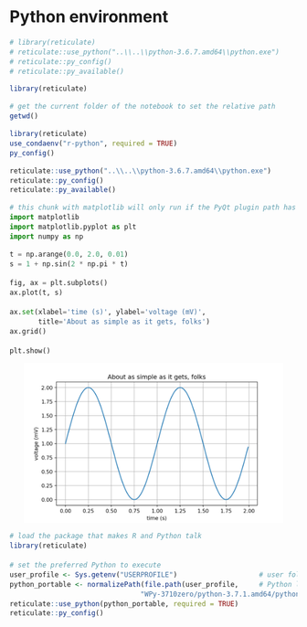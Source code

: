 # Python environment


```r
# library(reticulate)
# reticulate::use_python("..\\..\\python-3.6.7.amd64\\python.exe")
# reticulate::py_config()
# reticulate::py_available()
```


```r
library(reticulate)
```


```r
# get the current folder of the notebook to set the relative path
getwd()
```


```r
library(reticulate)
use_condaenv("r-python", required = TRUE)
py_config()
```


```r
reticulate::use_python("..\\..\\python-3.6.7.amd64\\python.exe")
reticulate::py_config()
reticulate::py_available()
```


```python
# this chunk with matplotlib will only run if the PyQt plugin path has been specified
import matplotlib
import matplotlib.pyplot as plt
import numpy as np
```


```python
t = np.arange(0.0, 2.0, 0.01)
s = 1 + np.sin(2 * np.pi * t)

fig, ax = plt.subplots()
ax.plot(t, s)

ax.set(xlabel='time (s)', ylabel='voltage (mV)',
       title='About as simple as it gets, folks')
ax.grid()

plt.show()
```

<img src="02-python-env_files/figure-html/unnamed-chunk-7-1.png" width="90%" style="display: block; margin: auto;" />



```r
# load the package that makes R and Python talk
library(reticulate)

# set the preferred Python to execute
user_profile <- Sys.getenv("USERPROFILE")                    # user folder
python_portable <- normalizePath(file.path(user_profile,     # Python location
                                "WPy-3710zero/python-3.7.1.amd64/python.exe"))
reticulate::use_python(python_portable, required = TRUE)
reticulate::py_config()
```
